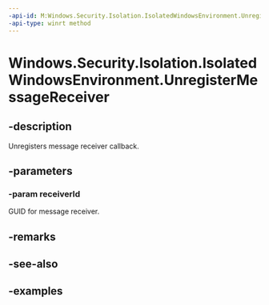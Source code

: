 ```yaml
---
-api-id: M:Windows.Security.Isolation.IsolatedWindowsEnvironment.UnregisterMessageReceiver(System.Guid)
-api-type: winrt method
---
```


<!-- Method syntax.
public void IsolatedWindowsEnvironment.UnregisterMessageReceiver(Guid receiverId)
-->

# Windows.Security.Isolation.IsolatedWindowsEnvironment.UnregisterMessageReceiver

## -description
Unregisters message receiver callback.
## -parameters
### -param receiverId
GUID for message receiver.
## -remarks

## -see-also

## -examples

